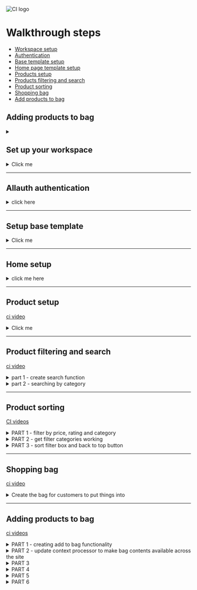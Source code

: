 ![CI logo](https://codeinstitute.s3.amazonaws.com/fullstack/ci_logo_small.png)

# Walkthrough steps

- [Workspace setup](#set-up-your-workspace)  
- [Authentication](#allauth-authentication)
- [Base template setup](#setup-base-template)
- [Home page template setup](#home-setup)
- [Products setup](#product-setup)
- [Products filtering and search](#product-filtering-and-search)
- [Product sorting](#product-sorting)
- [Shopping bag](#shopping-bag)
- [Add products to bag](#adding-products-to-bag)

## Adding products to bag

<details>
<summary></summary>

[Back to top](#walkthrough-steps)
</details>


## Set up your workspace

<details>
<summary>Click me</summary>

[ci video](https://learn.codeinstitute.net/courses/course-v1:CodeInstitute+EA101+2021_T1/courseware/eb05f06e62c64ac89823cc956fcd8191/ae8231be6e7c43b8afef428525ff7420/?child=first)

        pip3 install django

    Create the project 

        django.admin startproject boutique_ado .
    
    Add necessary files to gitignore 
    Test it works

        python3 manage.py runserver

    Make your migrations

        python3 manage.py migrate

    Create a superuser

        python3 manage.py createsuperuser

[Back to top](#walkthrough-steps)

</details>

<hr>

## Allauth authentication

<details>
<summary>click here</summary>

[ci video](https://learn.codeinstitute.net/courses/course-v1:CodeInstitute+EA101+2021_T1/courseware/eb05f06e62c64ac89823cc956fcd8191/4df834ab921c418aa40b1b73ae878d0e/?child=first)
[allauth documantation](https://django-allauth.readthedocs.io/en/latest/installation.html)

**Note** Use this version of allauth for the followalong:    pip3 install django-allauth==0.41.0  
Also ensure os is imported at the top of the settings.py file automatically

First handle the registration and user accounts user stories as it's fundamental to any account.

Install allauth 

        pip3 install django-allauth==0.41.0  

Head to the allauth docs and add in your required settings to settings.py  
Note: This walkthrough doesn't use socials sign in; learn how to do this

Add allauth URL to urls.py

        path('accounts/', include('allauth.urls')),

    Import include from django.urls

Run migrations again

    python3 manage.py migrate

Open server 

    python3 manage.py runserver

Go to admin panel (/admin) and sign in with your superuser details

    Go to sites  
    Change your example site  
        Domain name: boutiqueado.example.com  
        Display name: Boutique Ado

    This is essential for social sign in


**Important!:**   
When trying to send actual emails from Gitpod, an error stating Issue binding port will be displayed which causes sending of the email to fail. Logging issues to the terminal while developing on Gitpod, as done in this video, serves to test Authentication and Authorisation functionality until project deployment.

Once deployed to Heroku, the sending of actual emails will become a possibility, so please wait until then before attempting it.


Set up allauth settings - settings.py

    allauth is going to send confirmation emails when an account is created, so we're going to temporarily log them to the console
    
        EMAIL_BACKEND = 'django.core.mail.backends.console.EmailBackend'

    allauth settings

        ACCOUNT_AUTHENTICATION_METHOD = 'username_email'
        ACCOUNT_EMAIL_REQUIRED = True
        ACCOUNT_EMAIL_VERIFICATION = 'mandatory'
        ACCOUNT_SIGNUP_EMAIL_ENTER_TWICE = True
        ACCOUNT_USERNAME_MIN_LENGTH = 4

    where to go to login
    
        LOGIN_URL = '/accounts/login/'
    
    where to go after you've logged in
    
        LOGIN_REDIRECT_URL = '/success'


Test it worked

    python3 manage.py runserver

    yoururl /accounts/login

    sign in 
    you'll get redirected to confirm-email

    go to admin panel
    email-address model
    add an email address to your account and set as primary and verified

    logout
    login through accounts/login
    You'll get a 404 page error because it redirects to /success like we told it to in settings.py 
    Now go to that redirect and change it from /success to just /

Save your requirements

    pip3 freeze > requirements.txt

Set up your templates directory

    mkdir templates
    mkdir templates/allauth

[Back to top](#walkthrough-steps)

</details>

<hr>

## Setup base template
<details>
<summary>Click me</summary>

[ci video](https://learn.codeinstitute.net/courses/course-v1:CodeInstitute+EA101+2021_T1/courseware/eb05f06e62c64ac89823cc956fcd8191/fd5e6b796c0045358567707d02060317/?child=first)  
[bootstrap starter code (v4.4)](https://getbootstrap.com/docs/4.4/getting-started/introduction/#starter-template)

**Note** For this project use the **minified** version of jQuery

Copy the allauth template files into your newly made directory

    cp -r ../.pip-modules/lib/python3.8/site-packages/allauth/templates/* ./templates/allauth

Delete the openid and test folders - they will then revert to default allauth versions  
Create base.html file in templates  
Copy bootstrap starter template (linked above)

Edit starter template. Wrap code in jinja blocks - {% block meta %}, {% block corecss %}, {% block corejs %}  
Add 3 extra blocks for extra versions of each  
Inside the title add a {% block extra_title%}

Add basic template to the body

    <body>
   
    <header class="container-fluid fixed-top"></header>

    {% if messages %}
    <div class="message-container"></div>
    {% endif %}
    
    {% block page_header %}
    {% endblock %}

    {% block content %}
    {% endblock %}

    {% block postloadjs %}
    {% endblock %}

    </body>


Create home app

    python3 manage.py startapp home

Create templates folder in the home app 

    mkdir -p home/templates/home

Create index.html file in the home template folder and fill with test code

    {% extends "base.html" %}
    {% load static %}

    {% block content %}

    <h1 class="display-4 text-success">It works!</h1>
    {% endblock %}

Create view to render the code (home/views.py)

    def index(request):
    """ A view to return the index page """
    
    return render(request, 'home/index.html')

Create urls.py file inside home folder

    from django.contrib import admin
    from django.urls import path, include
    from . import views

    urlpatterns = [
    path('', views.index, name='home'),
    ]

Go to urls.py inside boutique_ado

    Add this path
        path('', include('home.urls')),

Add home app to settings.py installed apps

After that add in the template directories

    'DIRS': [
            # Add route and custom allauth templates directory
            os.path.join(BASE_DIR, 'templates'),
            os.path.join(BASE_DIR, 'templates', 'allauth'),
        ],

Test it worked 

    python3 manage.py runserver
    You should have a page saying "It works" as per your index.html code


[Back to top](#walkthrough-steps)

</details>

<hr>

## Home setup

<details>
<summary>click me here</summary>

[ci video](https://learn.codeinstitute.net/courses/course-v1:CodeInstitute+EA101+2021_T1/courseware/eb05f06e62c64ac89823cc956fcd8191/196e74d3dd5849cd801d319d7095c3eb/?child=first)

<details>
<summary>Video 1</summary>

Structure the homepage template

        {% extends "base.html" %}
        {% load static %}

        {% block page_header %}
            <div class="container header-container">
                <div class="row">
                    <div class="col">
                        
                    </div>
                </div>
            </div>
        {% endblock %}


        {% block content %}

        <h1 class="display-4 text-success">It works!</h1>
        <!-- h-100 gives 100% height (container and row) and my-auto (column) for vertical centering -->
            <div class="container h-100">
                <div class="row h-100">
                    <!-- make the column sit to the left -->
                    <div class="col-7 col-md-6 my-auto">
                        <!-- display-4 is a bootstrap heading class; logo-font and text-black will be manual css -->
                        <h1 class="display-4 logo-font text-black">The new collections are here!</h1>
                        <div class="my-5">
                            <h4>
                                <a href="" class="shop-now-button btn btn-lg rounded-0 text-uppercase py-3">Shop Now</a>
                            </h4>
                        </div>
                    </div>
                </div>
            </div>
        {% endblock %}

Add structure to the base.html header

        <header class="container-fluid fixed-top">
        <div class="row">
        <!-- A single row with 3 columns which stack vertically on everything except large and up screens 
            The columns are centered with extra padding for smaller screens -->

        <!-- logo  -->
        <!-- The logo should be centred, but left aligned on large and up screens  -->
        <div class="col-12 col-lg-4 my-auto py-1 py-lg-0 text-center text-lg-left">
            <a href="{% url 'home' %}" class="nav-link main-logo-link">
            <h2 class="logo-font text-black my-0"><strong>Boutique </strong>Ado</h2>
            </a>
        </div>

        <!-- Search bar  -->
        <div class="col-12 col-lg-4 my-auto py-1 py-lg-0">
            <form method="GET" action="">
            <div class="input-group w-100">
                <!-- This input is a type bar; q is for query -->
                <input class="form-control border border-black rounded-0" type="text" name="q"
                placeholder="Search our site">
                <!-- This input-group-append is a bootstrap class to attach button to text input -->
                <div class="input-group-append">
                <!-- button for submitting  -->
                <button class="form-control btn btn-black border border-black rounded-0" type="submit">
                    <span class="icon">
                    <i class="fas fa-search"></i>
                    </span>
                </button>
                </div>
            </div>
            </form>
        </div>

        <!-- account and shopping bag links  -->
        <div class="col-12 col-lg-4 my-auto py-1 py-lg-0">
            <!-- these ul classes align list horizontally with no bullets  -->
            <ul class="list-inline list-unstyled text-center tetx-lg-right my-0">
            <li class="list-inline-item dropdown"></li>
            <li class="list-inline-item"></li>
            </ul>
        </div>
        </div>
    </header>

</details>

<details>
<summary>Video 2</summary>

Add to account and shopping bag links in base.html

         <!-- account and shopping bag links  -->
        <div class="col-12 col-lg-4 my-auto py-1 py-lg-0">
            <!-- these ul classes align list horizontally with no bullets  -->
            <ul class="list-inline list-unstyled text-center tetx-lg-right my-0">

            <!-- dropdown menu  -->
            <li class="list-inline-item dropdown">
                <!-- This is the parent menu containing a dropdown menu with user icon  -->
                <a class="text-black nav-link" href="#" id="user-options" data-toggle="dropdown" aria-haspopup="true"
                aria-expanded="false">
                <div class="text-center">
                    <div><i class="fas fa-user fa-lg"></i></div>
                    <p class="my-0">My Account</p>
                </div>
                </a>

                <!-- This is what gets displayed in the dropdown menu  -->
                <div class="dropdown-menu border-0" aria-labelledby="user-options">
                {% if request.user.is_authenticated %}
                    {% if request.user.is_superuser %}
                        <a href="" class="dropdown-item">Product Management</a>
                    {% endif %}
                        <a href="" class="dropdown-item">My Profile</a>
                        <!-- These account urls come from allauth  -->
                        <a href="{% url 'account_logout' %}" class="dropdown-item">Logout</a>
                {% else %}
                    <a href="{% url 'account_signup' %}" class="dropdown-item">Register</a>
                    <a href="{% url 'account_login' %}" class="dropdown-item">Login</a>
                {% endif %}
                </div>
            </li>

            <!-- Shopping bag link  -->
            <li class="list-inline-item">
                <a class="{% if grand_total %}text-info font-weight-bold{% else %}text-black{% endif %} nav-link" href="">
                <div class="text-center">
                    <div><i class="fas fa-shopping-bag fa-lg"></i></div>
                    <p class="my-0">
                    {% if grand_total %}
                        ${{ grand_total|floatformat:2 }}
                    {% else %}
                        $0.00
                    {% endif %}
                    </p>
                </div>
                </a>
            </li>
            </ul>
        </div>
        </div>

Start the css

</details>

<details>
<summary>Video 3</summary>

[fontawesome](https://fontawesome.com/kits/a7bc66b529/use)  

Get lato fonts from google and load them into core css  
Link custom css "base.css" to corecss  
Go to fontawesome - account - kits - copy your link  
    Paste that into your corejs  

In settings.py under static_url at the bottom, tell django where the static files are located

    STATICFILES_DIRS = (os.path.join(BASE_DIR, 'static'),)

Under that tell it where the uploaded media files will go

    MEDIA_URL = '/media/'
    MEDIA_ROOT = os.path.join(BASE_DIR, 'media')

Go to project urls.py and add hte media url from settings

    from django.contrib import admin
    from django.urls import path, include
    from django.conf import settings
    from django.conf.urls.static import static

    urlpatterns = [
        path('admin/', admin.site.urls),
        path('accounts/', include('allauth.urls')),
        path('', include('home.urls')),
    ] + static(settings.MEDIA_URL, document_root=settings.MEDIA_ROOT)

</details>

<details>
<summary>Video 4 - navigation</summary>


Create includes folder in templates (for small codes of html)  
Put two files in this: main-nav.html and mobile-top-header.html  

<details>
<summary>Create html for mobile top header</summary>

        <li class="list-inline-item">
            <a class="text-black nav-link d-block d-lg-none" href="#" id="mobile-search" data-toggle="dropdown" aria-haspopup="true" aria-expanded="false">
                <div class="text-center">
                    <div><i class="fas fa-search fa-lg"></i></div>
                    <p class="my-0">Search</p>
                </div>
            </a>
            <div class="dropdown-menu border-0 w-100 p-3 rounded-0 my-0" aria-labelledby="mobile-search">
                <form class="form" method="GET" action="">
                    <div class="input-group w-100">
                        <input class="form-control border border-black rounded-0" type="text" name="q" placeholder="Search our site">
                        <div class="input-group-append">
                            <button class="form-control form-control btn btn-black border border-black rounded-0" type="submit">
                                <span class="icon">
                                    <i class="fas fa-search"></i>
                                </span>
                            </button>
                        </div>
                    </div>
                </form>
            </div>
        </li>
        <li class="list-inline-item dropdown">
            <a class="text-black nav-link d-block d-lg-none" href="#" id="user-options" data-toggle="dropdown" aria-haspopup="true" aria-expanded="false">
                <div class="text-center">
                    <div><i class="fas fa-user fa-lg"></i></div>
                    <p class="my-0">My Account</p>
                </div>
            </a>
            <div class="dropdown-menu border-0" aria-labelledby="user-options">
                {% if request.user.is_authenticated %}
                    {% if request.user.is_superuser %}
                        <a href="{% url 'account_logout' %}" class="dropdown-item">Product Management</a>
                    {% endif %}
                    <a href="{% url 'profile' %}" class="dropdown-item">My Profile</a>
                    <a href="{% url 'account_logout' %}" class="dropdown-item">Logout</a>
                {% else %}
                    <a href="{% url 'account_signup' %}" class="dropdown-item">Register</a>
                    <a href="{% url 'account_login' %}" class="dropdown-item">Login</a>
                {% endif %}
            </div>
        </li>
        <li class="list-inline-item">
            <a class="{% if grand_total %}text-primary font-weight-bold{% else %}text-black{% endif %} nav-link d-block d-lg-none" href="">
                <div class="text-center">
                    <div><i class="fas fa-shopping-bag fa-lg"></i></div>
                    <p class="my-0">
                        {% if grand_total %}
                            ${{ grand_total|floatformat:2 }}
                        {% else %}
                            $0.00
                        {% endif %}
                    </p>
                </div>
            </a>
        </li>

</details>

<details>
<summary>Create html for main-nav </summary>

        <!-- the main-nav id matches the id of the toggle button in the base templates  -->
        <div class="collapse navbar-collapse" id="main-nav">
            <ul class="navbar-nav w-auto mx-auto">

                <!-- All products dropdown menu  -->

                <li class="nav-item dropdown">
                    <a class="logo-font font-weight-bold nav-link text-black mr-5" href="#" id="all-products-link" data-toggle="dropdown" aria-haspopup="true" aria-expanded="false">
                        All Products
                    </a>
                    <div class="dropdown-menu border-0" aria-labelledby="all-products-link">
                        <a href="" class="dropdown-item">By Price</a>
                        <a href="" class="dropdown-item ">By Rating</a>
                        <a href="" class="dropdown-item ">By Category</a>
                        <a href="" class="dropdown-item">All Products</a>
                    </div>
                </li>

                <!-- Clothing dropdown menu  -->


                <li class="nav-item dropdown">
                    <a class="logo-font font-weight-bold nav-link text-black mr-5" href="#" id="clothing-link" data-toggle="dropdown" aria-haspopup="true" aria-expanded="false">
                        Clothing
                    </a>
                    <div class="dropdown-menu border-0" aria-labelledby="clothing-link">
                        <a href="" class="dropdown-item">Activewear &amp; Essentials</a>
                        <a href="" class="dropdown-item">Jeans</a>
                        <a href="" class="dropdown-item">Shirts</a>
                        <a href="" class="dropdown-item">All Clothing</a>
                    </div>
                </li>

                <!-- Homeware dropdown menu  -->

                <li class="nav-item dropdown">
                    <a class="logo-font font-weight-bold nav-link text-black mr-5" href="#" id="homeware-link" data-toggle="dropdown" aria-haspopup="true" aria-expanded="false">
                        Homeware
                    </a>
                    <div class="dropdown-menu border-0" aria-labelledby="homeware-link">
                        <a href="" class="dropdown-item">Bed &amp; Bath</a>
                        <a href="" class="dropdown-item">Kitchen &amp; Dining</a>
                        <a href="" class="dropdown-item">All Homeware</a>
                    </div>
                </li>

                <!-- special offers dropdown menu  -->

                <li class="nav-item dropdown">
                    <a class="logo-font font-weight-bold nav-link text-black" href="#" id="specials-link" data-toggle="dropdown" aria-haspopup="true" aria-expanded="false">
                        Special Offers
                    </a>
                    <div class="dropdown-menu border-0" aria-labelledby="specials-link">
                        <a href="" class="dropdown-item">New Arrivals</a>
                        <a href="" class="dropdown-item">Deals</a>
                        <a href="" class="dropdown-item">Clearance</a>
                        <a href="" class="dropdown-item">All Specials</a>
                    </div>
                </li>
            </ul>
        </div>
</details>


Now add these two to base.html

Create a div underneath the div with id 'topnav' in the header 

        <div class="row bg-white">
            <nav class="navbar navbar-expand-lg navbar-light w-100">
                <button class="navbar-toggler" type="button" data-toggle="collapse" data-target="#main-nav"
                aria-controls="main-nav" aria-expanded="false" aria-label="Toggle navigation">
                    <span class="navbar-toggler-icon"></span>
                </button>
                {% include 'includes/mobile-top-header.html' %}
                {% include 'includes/main-nav.html' %}
            </nav>
        </div>
        <div id="delivery-banner" class="row text-center">
            <div class="col bg-black text-white">
                <h4 class="logo-font my-1">Free delivery on orders over ${{ free_shipping_threshold }}!</h4>
            </div>
        </div>

</details>

[Back to top](#walkthrough-steps)

</details>

<hr>

## Product setup

[ci video](https://learn.codeinstitute.net/courses/course-v1:CodeInstitute+EA101+2021_T1/courseware/eb05f06e62c64ac89823cc956fcd8191/ff6e359891a240a0b92f16bf68d4851a/?child=first)

<details>
<summary>Click me</summary>


<details>
<summary>Video 1 - Adding products</summary>

[image and fixtures](https://github.com/Code-Institute-Solutions/boutique_ado_images)
**Note:**  In this video, we create the data in the database by uploading pre-written data from a file using fixtures.
It is important to mention that this is not the only way to add data to your database. When you come to build your own project, if you do not have a file of data to load up, you can manually add your database entries into the database via the admin panel.
<hr>

Load in images to media folder - sourced from kaggle.com - from the images folder linked above  

Create products app 

    python3 manage.py startapp products

Add products to installed apps in settings.py

Create fixtures folder in products folder  
Fixtures are used to load data very quickly into a django database so we don't have to do it all manually in the admin.   
They are in the form of json files in this project  

Add the category and products fixtures supplied in the link above to the fixtures folder

    Example of product json entry

        {
        "pk": 1,
        "model": "products.product",
    // These are the value for each field in the model 
        "fields": {
            "sku": "pp5001340155",
            "name": "Arizona Original Bootcut Jeans",
            "description": "Bootcut jeans in our just-right original fit are comfortable and look great too.  5-pocket style sits below waist straight fit through seat and thigh bootcut leg 18\" leg opening cotton washable imported extended sizes and washes available online only",
            "has_sizes": true,
            "price": 53.99,
        // This category value refers to the primary key (pk) of one of the categories in the other fixture file. 
            "category": 6,
            "rating": 4.6,
            "image_url": "http://s7d9.scene7.com/is/image/JCPenney/DP0709201205510679M.tif?hei=380&amp;wid=380&op_usm=.4,.8,0,0&resmode=sharp2&op_usm=1.5,.8,0,0&resmode=sharp",
            "image": "DP0709201205510679M.jpg"
        }
    },


Create models for category and product

* go to models.py in products app

        from django.db import models

        class Category(models.Model):
            # programmatic name 
            name = models.CharField(max_length=254)
            # front end name 
            friendly_name = models.CharField(max_length=254, null=True, blank=True)

            def __str__(self):
                return self.name

            def get_friendly_name(self):
                return self.friendly_name

        class Product(models.Model):
            category = models.ForeignKey('Category', null=True, blank=True, on_delete=models.SET_NULL)
            sku = models.CharField(max_length=254, null=True, blank=True)
            name = models.CharField(max_length=254)
            description = models.TextField()
            price = models.DecimalField(max_digits=6, decimal_places=2)
            rating = models.DecimalField(max_digits=6, decimal_places=2, null=True, blank=True)
            image_url = models.URLField(max_length=1024, null=True, blank=True)
            image = models.ImageField(null=True, blank=True)

            def __str__(self):
                return self.name

* Do dry run of migrations

        python3 manage.py makemigrations --dry-run

    * We need Pillow, so let's install that 

            pip3 install pillow

    * Run migrations dry run again
    * Run migrations

            python3 manage.py makemigrations 

    * Run migrate with plan flag

            python3 manage.py migrate --plan

    * Migrate

            python3 manage.py migrate

* Head to products/admin.py to register the two models to the admin panel

        from django.contrib import admin
        from .models import Product, Category

        admin.site.register(Product)
        admin.site.register(Category)

Now we need to apply fixtures to models

        python3 manage.py loaddata categories
        python3 manage.py loaddata products

        **note** In the walkthrough this worked fine. In mine I got this error  
        django.core.exceptions.FieldDoesNotExist: Product has no field named 'has_sizes'  
        So I added 'has_sizes' to the models with default set to true. ran migrations then ran the loaddate for products again and it worked.  


Run your site and check the products show up in the admin panel 


</details>


<details>
<summary>Video 2 - Products admin and views</summary>

**CUSTOMISE ADMIN**

Go to your admin panel and check how everything looks
* We want to change categorys to categories, show the friendly name of categpry and add have more fields in the products admin

products/models.py
* Under the category model add this to meta data

        class Meta:
            verbose_name_plural = 'Categories'

products/admin.py
* Add in how you want your admin panel to display your models

        from django.contrib import admin
        from .models import Product, Category


        class ProductAdmin(admin.ModelAdmin):
            list_display = (
                'sku',
                'name',
                'category',
                'price',
                'rating',
                'image',
            )

            ordering = ('sku',)


        class CategoryAdmin(admin.ModelAdmin):
            list_display = (
                'friendly_name',
                'name',
            )


        admin.site.register(Product, ProductAdmin)
        admin.site.register(Category, CategoryAdmin)


**CREATE VIEWS**

products/views.py - create the view to view all products

        from django.shortcuts import render
        from .models import Product


        def all_products(request):
            """ A view to show all products, including sorting and search queries """

            products = Product.objects.all()

            context = {
                'products': products,
            }

            return render(request, 'products/products.html', context)

products/urls.py - create url for your products view

        from django.urls import path
        from . import views

        urlpatterns = [
            path('', views.all_products, name='products')
        ]

    * Note: We can remove admin from our app urls.py

boutique_ado/urls - add your allproducts url

        path('products/', include('products.urls')),

Create templates

        mkdir -p products/templates/products

    * Create products.html inside this new directory

            {% extends "base.html" %}
            {% load static %}

            {% block page_header %}
                <div class="container header-container">
                    <div class="row">
                        <div class="col">
                            
                        </div>
                    </div>
                </div>
            {% endblock %}


            {% block content %}

                <div class="container">
                    <div class="row">
                        <div class="col">
                            {{ products }}
                        </div>
                    </div>
                </div>
            {% endblock %}


</details>

<details>
<summary>Video 3 - Products template </summary>

products/templates/products.html

<details>
<summary>Click to reveal html file</summary>

        {% extends "base.html" %}
        {% load static %}

        {% block page_header %}
            <div class="container header-container">
                <div class="row">
                    <div class="col"></div>
                </div>
            </div>
        {% endblock %}

        {% block content %}
            <!-- This overlay is to coverup the background image in the homepage -->
            <div class="overlay"></div>

            <!-- This container has two rows: One to contain the page title and any currently selected categories and one for the products themselves.  -->
            <div class="container-fluid">

                <!-- Header row  -->

                <div class="row">
                    <div class="col text-center mt-3">
                        <h2 class="logo-font">Products</h2>
                        <hr class="w-50 mb-1">
                    </div>
                </div>

                <!-- Products row  -->
                <div class="row">
                    <!-- This row has 2 rows  -->
                    <div class="product-container col-10 offset-1">
                        <div class="row mt-1 mb-2"></div>

                        <!-- row 2 - products  -->

                        <div class="row">
                            {% for product in products %}
                                <div class="col-sm-6 col-md-6 col-lg-4 col-xl-3">
                                    <div class="card h-100 border-0">
                                        {% if product.image %}
                                        <a href="">
                                            <img class="card-img-top img-fluid" src="{{ product.image.url }}" alt="{{ product.name }}">
                                        </a>
                                        {% else %}
                                        <a href="">
                                            <img class="card-img-top img-fluid" src="{{ MEDIA_URL }}noimage.png" alt="{{ product.name }}">
                                        </a>
                                        {% endif %}
                                        <div class="card-body pb-0">
                                            <p class="mb-0">{{ product.name }}</p>
                                        </div>
                                        <div class="card-footer bg-white pt-0 border-0 text-left">
                                            <div class="row">
                                                <div class="col">
                                                    <p class="lead mb-0 text-left font-weight-bold">${{ product.price }}</p>
                                                    {% if product.rating %}
                                                        <small class="text-muted"><i class="fas fa-star mr-1"></i>{{ product.rating }} / 5</small>
                                                    {% else %}
                                                        <small class="text-muted">No Rating</small>
                                                    {% endif %}
                                                </div>
                                            </div>
                                        </div>
                                    </div>
                                </div>

                                <!-- This sets the size of the hr, depending on how many columns are there  -->
                                
                                {% if forloop.counter|divisibleby:1 %}
                                    <div class="col-12 d-sm-none mb-5">
                                        <hr>
                                    </div>
                                {% endif %}                        
                                {% if forloop.counter|divisibleby:2 %}
                                    <div class="col-12 d-none d-sm-block d-md-block d-lg-none mb-5">
                                        <hr>
                                    </div>
                                {% endif %}
                                {% if forloop.counter|divisibleby:3 %}
                                    <div class="col-12 d-none d-lg-block d-xl-none mb-5">
                                        <hr>
                                    </div>
                                {% endif %}
                                {% if forloop.counter|divisibleby:4 %}
                                    <div class="col-12 d-none d-xl-block mb-5">
                                        <hr>
                                    </div>
                                {% endif %}
                            {% endfor %}
                        </div>
                    </div>
                </div>
            </div>
        {% endblock %}

</details>

Go to base.css and add overlay css

        .overlay {
            height: 100%;
            width: 100%;
            top: 0;
            left: 0;
            position: fixed;
            background: white;
            /* -1 makes it sit behind the content  */
            z-index: -1;
        }
    
    * This will probably be used on most of the other pages


</details>

<details>
<summary>Video 4 - Products detail</summary>

Add url to products page in includes/main-nav and home/templates/home  

Create product detail view in products/views.py

        def product_detail(request, product_id):
        """ A view to show individual product details """

        product = get_object_or_404(Product, pk=product_id)

        context = {
            'product': product,
        }

        return render(request, 'products/product_detail.html', context)

Create url for the product detail view in products/url

        path('<product_id>', views.product_detail, name='product_detail'),


Create template for the view 

<detail>
<summary>Reveal template</summary>

        {% extends "base.html" %}
        {% load static %}

        {% block page_header %}
            <div class="container header-container">
                <div class="row">
                    <div class="col"></div>
                </div>
            </div>
        {% endblock %}

        {% block content %}
            <div class="overlay"></div>
            <div class="container-fluid">
                <!-- one row split into two columns  -->
                <div class="row">

                    <!-- col 1: product image  -->

                    <!-- offsetting pushes cols to the middle  -->
                    <div class="col-12 col-md-6 col-lg-4 offset-lg-2">
                        <div class="image-container my-5">
                            {% if product.image %}
                                <a href="{{ product.image.url }}" target="_blank">
                                    <img class="card-img-top img-fluid" src="{{ product.image.url }}" alt="{{ product.name }}">
                                </a>
                                {% else %}
                                <a href="">
                                    <img class="card-img-top img-fluid" src="{{ MEDIA_URL }}noimage.png" alt="{{ product.name }}">
                                </a>
                            {% endif %}
                        </div>
                    </div>

                    <!-- col 2: product info  -->
                    
                    <div class="col-12 col-md-6 col-lg-4">
                        <div class="product-details-container mb-5 mt-md-5">
                            <p class="mb-0">{{ product.name }}</p>
                            <p class="lead mb-0 text-left font-weight-bold">${{ product.price }}</p>
                            {% if product.rating %}
                                <small class="text-muted"><i class="fas fa-star mr-1"></i>{{ product.rating }} / 5</small>
                            {% else %}
                                <small class="text-muted">No Rating</small>
                            {% endif %}
                            <p class="mt-3">{{ product.description }}</p>
                        </div>
                    </div>
                </div>
            </div>
        {% endblock %}

</detail>

Fill in url product detail to each product in products.html

        {% url 'product_detail' product.id %}


Check it all works - and it should

But in mobiles the header isn't pushing down the product cards. Let's add a media query for that now

        /* pad the top a bit when navbar is collapsed on mobile */
        @media (max-width: 991px) {
            .header-container {
                padding-top: 116px;
            }

            body {
                height: calc(100vh - 116px);
            }
        }

</details>

[Back to top](#walkthrough-steps)
</details>

<hr>

## Product filtering and search

[ci video](https://learn.codeinstitute.net/courses/course-v1:CodeInstitute+EA101+2021_T1/courseware/eb05f06e62c64ac89823cc956fcd8191/0fb892bc636a44cf94b69d9f2aa9166a/?child=first)

<details>
<summary>part 1 - create search function</summary>


Add action to search bar in base.html and mobile-top-heder

        {% url 'products' %}

Update all_products view to add functionality to search bar get request

        from django.shortcuts import render, get_object_or_404, redirect, reverse
        from django.contrib import messages
        from django.db.models import Q
        from .models import Product


        def all_products(request):
            """ A view to show all products, including sorting and search queries """

            products = Product.objects.all()
            query = none

            if request.GET:
                if 'q' in request.GET:
                    query = request.GET['q']
                    if not query:
                        messages.error(request, "You didn't enter any search criteria!")
                        return redirect(reverse('products'))
                    
                # query can appear in name or description. Pipe is or. i makes it case insensitive 
                    queries = Q(name__icontains=query) | Q(description__icontains=query)
                    products = products.filter(queries)

            context = {
                'products': products,
                'search_term' query,
            }

            return render(request, 'products/products.html', context)


        def product_detail(request, product_id):
            """ A view to show individual product details """

            product = get_object_or_404(Product, pk=product_id)

            context = {
                'product': product,
            }

            return render(request, 'products/product_detail.html', context)
            

    * Q is a great way to handle queries - it allows for searches to get results for names or descriptions.  
    * Using filters would mean it would have to appear in both to get a hit


[Back to top](#walkthrough-steps)
</details>

<details>
<summary>part 2 - searching by category</summary>
<br>

- Create links to the categories in main-nav.html

            <li class="nav-item dropdown">
                <a class="logo-font font-weight-bold nav-link text-black mr-5" href="#" id="clothing-link" data-toggle="dropdown" aria-haspopup="true" aria-expanded="false">
                    Clothing
                </a>
                <div class="dropdown-menu border-0" aria-labelledby="clothing-link">

                <!-- 
                The links first point to the products URL. Then a question mark to indicate we're about to pass the category parameter.
                Followed by activewear and essentials separated by a comma. This syntax ensures we end up with a comma-separated string in the view. 
                -->

                    <a href="{% url 'products' %}?category=activewear,essentials" class="dropdown-item">Activewear &amp; Essentials</a>
                    <a href="{% url 'products' %}?category=jeans" class="dropdown-item">Jeans</a>
                    <a href="{% url 'products' %}?category=shirts" class="dropdown-item">Shirts</a>
                    <a href="{% url 'products' %}?category=activewear,essentials,jeans,shirts" class="dropdown-item">All Clothing</a>
                </div>
            </li>

Go to products/views.py to alter the all_products view

- set category to none

        categories = None

- Check if the category search exists

        if request.GET:
            if 'category' in request.GET:
                # if it exists, split it at the commas 
                categories = request.GET['category'].split(',')
                # filter the current query to all products that have the specifed category
                # NOTEE: Using double underscores in common when making queries in django
                # Using it here means we're looking for the name field of the category model.
                products = products.filter(category__name__in=categories)

- import Category from models to display them to the user

        from .models import Product, Category

- Filter by categories whose names are in the url

        categories = Category.objects.filter(name__in=categories)

    Doing this turns the url strings into actual objects

- Add current categories to context to be used by the template later

          context = {
                'products': products,
                'search_term': query,
                'current_categories': categories,
            }


All filtering for clothing categories should work

Apply the same url logic to all other categories on the page (main-nav.html)

[Back to top](#walkthrough-steps)
</details>

<hr>

## Product sorting

[CI videos](https://learn.codeinstitute.net/courses/course-v1:CodeInstitute+EA101+2021_T1/courseware/eb05f06e62c64ac89823cc956fcd8191/a66216c1383941c4897921a732f59237/?child=first)

<details>
<summary>PART 1 - filter by price, rating and category</summary>

<br>

Add filtering urls to main nav.html

        <li class="nav-item dropdown">
            <a class="logo-font font-weight-bold nav-link text-black mr-5" href="#" id="all-products-link" data-toggle="dropdown" aria-haspopup="true" aria-expanded="false">
                All Products
            </a>
            <div class="dropdown-menu border-0" aria-labelledby="all-products-link">
                <!-- sort price in ascending order  -->
                <a href="{% url 'products' %}?sort=price&direction=asc" class="dropdown-item">By Price</a>
                <!-- sort rating in descending order  -->
                <a href="{% url 'products' %}?sort=rating&direction=desc" class="dropdown-item ">By Rating</a>
                <a href="{% url 'products' %}?sort=category&direction=asc" class="dropdown-item ">By Category</a>
                <a href="{% url 'products' %}" class="dropdown-item">All Products</a>
            </div>
        </li>


Alter the all_products view to include this

- import Lower 

        from django.db.models.functions import Lower

- set sort and direction to none

        sort = None
        direction = None

- Check if sort in query. If it is then sort the items (using a renamed variable called sortkey)
    - If it is, we also check if there is a direction. If it's listed as desc, reverse the order of sortkey
    - If there is no direction specified, list them in regular order

            if request.GET:

                # check if sort is in query
                if 'sort' in request.GET:
                    sortkey = request.GET['sort']
                    # renaming sort to sortkey preserves the original name from being set to lower
                    sort = sortkey
                    if sortkey == 'name':
                        sortkey = 'lower_name'
                        products = products.annotate(lower_name=Lower('name'))

                    # if sort is there, also check for direction
                    if 'direction' in request.GET:
                        direction = request.GET['direction']
                        if direction == 'desc':
                            sortkey = f'-{sortkey}'
                    products = products.order_by(sortkey)

- Return the current sorting methodology to the template

        current_sorting = f'{sort}_{direction}'

- Add sorting to context

        context = {
            'products': products,
            'search_term': query,
            'current_categories': categories,
            'current_sorting': current_sorting,
        }

[Back to top](#walkthrough-steps)
</details>

<details>
<summary>PART 2 - get filter categories working </summary>

Add the category to each individual product card and make it a link to the actual category

- products/templates/products.html
    - Add category if statement above rating if statement

            {% if product.category %}
                <p class="small mt-1 mb-0">
                    <a class="text-muted" href="{% url 'products' %}?category={{ product.category.name }}">
                        <i class="fas fa-tag mr-1"></i>{{ product.category.friendly_name }}
                    </a>
                </p>
            {% endif %}

- Add it to products/templates/product_detail.html too in the same place above ratings
- Create category links under the products header of products.html

        {% for c in current_categories %}
            <a class="category-badge text-decoration-none" href="{% url 'products' %}?category={{ c.name }}">
                <span class="p-2 mt-2 badge badge-white text-black rounded-0 border border-dark">{{ c.friendly_name }}</span>
            </a>
        {% endfor %}

- Pop sort functionality above the list of products 

        <!-- row 1 - sort options  -->
            <div class="row mt-1 mb-2">
                <div class="product-container col-10 offset-1">
                    <div class="row mt-1 mb-2">
                        <!-- sort select is on top on mobile, but last for medium + screens  -->
                        <div class="col-12 col-md-6 my-auto order-md-last d-flex justify-content-center justify-content-md-end">
                            <!-- sort select box  -->
                            <div class="sort-select-wrapper w-50">
                                <select id="sort-selector" class="custom-select custom-select-sm rounded-0 border border-{% if current_sorting != 'None_None' %}info{% else %}black{% endif %}">
                                    <!-- Here we're checking the current_sorting returned by the view to determine which option was selected  -->
                                    <!-- JS is used to make this box work  -->
                                    <option value="reset" {% if current_sorting == 'None_None' %}selected{% endif %}>
                                        Sort by...</option>
                                    <option value="price_asc"
                                        {% if current_sorting == 'price_asc' %}selected{% endif %}>Price (low to high)
                                    </option>
                                    <option value="price_desc"
                                        {% if current_sorting == 'price_desc' %}selected{% endif %}>Price (high to low)
                                    </option>
                                    <option value="rating_asc"
                                        {% if current_sorting == 'rating_asc' %}selected{% endif %}>Rating (low to high)
                                    </option>
                                    <option value="rating_desc"
                                        {% if current_sorting == 'rating_desc' %}selected{% endif %}>Rating (high to
                                        low)</option>
                                    <option value="name_asc" {% if current_sorting == 'name_asc' %}selected{% endif %}>
                                        Name (A-Z)</option>
                                    <option value="name_desc"
                                        {% if current_sorting == 'name_desc' %}selected{% endif %}>Name (Z-A)</option>
                                    <option value="category_asc"
                                        {% if current_sorting == 'category_asc' %}selected{% endif %}>Category (A-Z)
                                    </option>
                                    <option value="category_desc"
                                        {% if current_sorting == 'category_desc' %}selected{% endif %}>Category (Z-A)
                                    </option>
                                </select>
                            </div>
                        </div>

                        <!-- product count -->
                        <!-- sort select is on top on mobile, and first for medium + screens  -->
                        <div class="col-12 col-md-6 order-md-first">
                            <p class="text-muted mt-3 text-center text-md-left">
                                {% if search_term or current_categories or current_sorting != 'None_None' %}
                                <span class="small"><a href="{% url 'products' %}">Products Home</a> | </span>
                                {% endif %}
                                {{ products|length }} Products{% if search_term %} found for
                                <strong>"{{ search_term }}"</strong>{% endif %}
                            </p>
                        </div>
                    </div>
                </div>

Sort categories by name instead of id - all_products view

        if sortkey == 'category':
            sortkey = 'category__name'

[Back to top](#walkthrough-steps)
</details>

<details>
<summary>PART 3 - sort filter box and back to top button</summary>

Add jquery to products.html for sort button

        
        {% block postloadjs %}
        {{ block.super }}
        <!-- block.super appends the block, instead of replacing it  -->

        <script type="text/javascript">
            // this jquery code is for the sort button 
            // capture change event from sort selector 
            $('#sort-selector').change(function () {
                var selector = $(this);
                var currentUrl = new URL(window.location);

                // the value here refers to the value attribute from the selected option element in the selector box 
                var selectedVal = selector.val();
                if (selectedVal != "reset") {
                    // split the value and sort the first value 
                    var sort = selectedVal.split("_")[0];
                    // specify the direction based on the second item
                    var direction = selectedVal.split("_")[1];

                    // replace the get parFameters in the URL using the search params.set method from the URL object
                    currentUrl.searchParams.set("sort", sort);
                    currentUrl.searchParams.set("direction", direction);

                    // With the new URL now constructed, replace the current location using window.location.replace 
                    // with the updated current URL. Replacing the location will also cause the page to reload which 
                    // will resort the products accordingly.
                    window.location.replace(currentUrl);
                    // if user has selected reset 
                } else {
                    // delete the sort and direction get parameters and then replace the location.
                    currentUrl.searchParams.delete("sort");
                    currentUrl.searchParams.delete("direction");

                    window.location.replace(currentUrl);
                }
            })
        </script>
        {% endblock %}


Add back to top button to end of page 

        <div class="btt-button shadow-sm rounded-0 border border-black">
            <a class="btt-link d-flex h-100">
                <i class="fas fa-arrow-up text-black mx-auto my-auto"></i>
            </a>	
        </div>

Add the js to make the button work 

        <script type="text/javascript">
            $('.btt-link').click(function(e) {
                window.scrollTo(0,0)
            })
        </script>

Add css for the button

        .btt-button {
            height: 42px;
            width: 42px;
            position: fixed;
            bottom: 10px;
            right: 10px;
        }

        .btt-link {
            cursor: pointer;
        }

[Back to top](#walkthrough-steps)
</details>

<hr>

## Shopping bag

[ci video](https://learn.codeinstitute.net/courses/course-v1:CodeInstitute+EA101+2021_T1/courseware/eb05f06e62c64ac89823cc956fcd8191/9c06563251a34ed19f5d4273ab4d55ab/?child=first)

<details>
<summary>Create the bag for customers to put things into </summary>

CREATE THE BAG 

- Create the app 'bag'

        python3 manage.py startapp bag

- Add it to installed app in settings

- Start with the simplest view which will render the shopping bag page that as of right now doesn't exist.

        from django.shortcuts import render

        # Create your views here.

        def view_bag(request):
            """ A view that renders the bag contents page """

            return render(request, 'bag/bag.html')

- Create bag.html inside a bag folder inside a templates folder inside the bag folder
    - Copy the structure from the home page but remove content

- create urls.py

        from django.urls import path
        from . import views

        urlpatterns = [
            path('', views.view_bag, name='view_bag')
        ]

- Include bag urls in main urls.py file

        path('bag/', include('bag.urls')),

- base.html
    - add link to view bag 
    
            {% url 'view_bag'%}

- Add it to the mobile -top-nav too
- start server and check links work in your preview

- Add content to bag.html

            <div class="overlay"></div>
            <div class="container mb-2">
                <div class="row">
                    <div class="col">
                        <hr>
                        <h2 class="logo-font mb-4">Shopping Bag</h2>
                        <hr>
                    </div>
                </div>

                <div class="row">
                    <div class="col">
                        {% if bag_items %}
                            <div class="table-responsive rounded"></div>
                        {% else %}
                            <p class="lead mb-5">Your bag is empty.</p>
                            <a href="{% url 'products' %}" class="btn btn-outline-black rounded-0 btn-lg">
                                <span class="icon">
                                    <i class="fas fa-chevron-left"></i>
                                </span>
                                <span class="text-uppercase">Keep Shopping</span>
                            </a>
                        {% endif %}
                    </div>
                </div>
            </div>


ADD FUNCTIONALITY TO TRACK BAG CONTENTS

- create contexts.py inside bag app

- Add contexts.py to main settings.py under context_processor

            'bag.contexts.bag_contents',

- Add delivery cost variables to bottom of settings.py

        FREE_DELIVERY_THRESHOLD = 50
        STANDARD_DELIVERY_PERCENTAGE = 10

- Add content to contexts.py

        from decimal import Decimal
        from django.conf import settings

        def bag_contents(request):
            """
            This is a context processor.
            Its purpose is to make this dictionary available to all templates across the entire application
            Don't forget to add this to the context processors in settings.py to make it available throughout the app
            """

            # List for the bag items to live 
            bag_items = []
            # starting total 
            total = 0
            # empty basket
            product_count = 0

            if total < settings.FREE_DELIVERY_THRESHOLD:
                # Decimal is less susceptible to rounding errors than using Float. Always use this for money
                delivery = total * Decimal(settings.STANDARD_DELIVERY_PERCENTAGE / 100)
                # Let user how much more they need for free shipping
                free_delivery_delta = settings.FREE_DELIVERY_THRESHOLD - total
            else:
                delivery = 0
                free_delivery_delta = 0
            
            grand_total = delivery + total
            
            context = {
                'bag_items': bag_items,
                'total': total,
                'product_count': product_count,
                'delivery': delivery,
                'free_delivery_delta': free_delivery_delta,
                'free_delivery_threshold': settings.FREE_DELIVERY_THRESHOLD,
                'grand_total': grand_total,
            }

            return context

[Back to top](#walkthrough-steps)
</details>

<hr>

## Adding products to bag

[ci videos](https://learn.codeinstitute.net/courses/course-v1:CodeInstitute+EA101+2021_T1/courseware/eb05f06e62c64ac89823cc956fcd8191/f324de58c90e47bd9497bf5839cf1859/?child=first)

<details>
<summary>PART 1 - creating add to bag functionality</summary>

- product_detail.html

    - Add form to add item to bag under the product description

            <form class="form" action=" " method="POST">
                {% csrf_token %}
                <div class="form-row">
                    <div class="col-12">
                        <p class="mt-3"><strong>Quantity:</strong></p>
                        <div class="form-group w-50">
                            <div class="input-group">
                                <input class="form-control qty_input" type="number" name="quantity" value="1" min="1" max="99" data-item_id="{{ product.id }}" id="id_qty_{{ product.id }}">
                            </div>
                        </div>
                    </div>

                    <div class="col-12">
                        <a href="{% url 'products' %}" class="btn btn-outline-black rounded-0 mt-5">
                            <span class="icon">
                                <i class="fas fa-chevron-left"></i>
                            </span>
                            <span class="text-uppercase">Keep Shopping</span>
                        </a>
                        <input type="submit" class="btn btn-black rounded-0 text-uppercase mt-5" value="Add to Bag">
                    </div>
                    <input type="hidden" name="redirect_url" value="{{ request.path }}">
                </div>
            </form>

- Add css for btn-outline-black

        .btn-outline-black {
            background: white;
            color: black !important; /* use important to override link colors for <a> elements */
            border: 1px solid black;
        }

- write the view to handle the above form (bag/views.py)

        def add_to_bag(request, item_id):
            """ Add a quantity of the specified product to the shopping bag """

            quantity = int(request.POST.get('quantity'))
            redirect_url = request.POST.get('redirect_url')
            bag = request.session.get('bag', {})

            if item_id in list(bag.keys()):
                bag[item_id] += quantity
            else:
                bag[item_id] = quantity

            request.session['bag'] = bag
            print(request.session['bag'])
            return redirect(redirect_url)


- Create url for add_to_bag view (bag/urls.py)

        path('add/<item_id>/', views.add_to_bag, name='add_to_bag'),

- Add url to action in form (product_detail.html)

        {% url 'add_to_bag' product.id %}

[Back to top](#walkthrough-steps)
</details>

<details>
<summary>PART 2 - update context processor to make bag contents available across the site</summary>

**INTRO:** In the previous video, we set up the add to bag view in the bag app which ultimately resulted in the creation of a session variable called bag which contains all the items the user would like to purchase.
Because it's a session variable we can access it anywhere we can access the request object like in our views or the custom context processor we made.
In this video, we'll access the shopping bag stored in the session within the context processor in order to add all the bags current items to the context of all templates.
We'll use this functionality to display the total cost of the current shopping bag in the navbar and also start rendering items in the shopping bag template.

<hr>

- Remove print statement from the end of the 'add to bag' view
- Update contexts.py

        from decimal import Decimal
        from django.conf import settings
        from django.shortcuts import get_object_or_404
        from products.models import Product

        def bag_contents(request):
            """
            This is a context processor.
            Its purpose is to make this dictionary available to all templates across the entire application
            Don't forget to add this to the context processors in settings.py to make it available throughout the app
            """

            # List for the bag items to live 
            bag_items = []
            # starting total 
            total = 0
            # empty basket
            product_count = 0
            # Access the session's shopping bag
            bag = request.session.get('bag', {})

            # For each item and quantity in bag
            for item_id, quantity in bag.items():
                # Get the product
                product = get_object_or_404(Product, pk=item_id)
                # Add its quantity times the price to the total
                total += quantity * product.price
                # Increment the product count by the quantity
                product_count += quantity
                # add a dictionary to the list of bag items containing the id, quantity and the product object itself.
                bag_items.append({
                    'item_id': item_id,
                    'quantity': quantity,
                    'product': product,
                })

- go to bag.html template
    - render the bag items to ensure it's working

                 {% if bag_items %}
                    <div class="table-responsive rounded">
                        {{ bag_items }}
                    </div>
                {% else %}

    - start server and in preview add products to bag. The total in navbar should update and you should see basket information displayed in bag view
    - [here is the video reviewing this](https://youtu.be/E7dDIN-tElQ?t=238)

[Back to top](#walkthrough-steps)
</details>

<details>
<summary>PART 3</summary>

[Back to top](#walkthrough-steps)
</details>

<details>
<summary>PART 4</summary>

[Back to top](#walkthrough-steps)
</details>

<details>
<summary>PART 5</summary>

[Back to top](#walkthrough-steps)
</details>

<details>
<summary>PART 6</summary>

[Back to top](#walkthrough-steps)
</details>